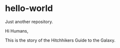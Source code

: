 # hello-world
Just another repository.

Hi Humans,

This is the story of the Hitchhikers Guide to the Galaxy.
